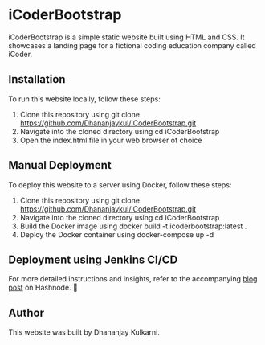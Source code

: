 # iCoderBootstrap
iCoderBootstrap is a simple static website built using HTML and CSS. It showcases a landing page for a fictional coding education company called iCoder.
 ## Installation
To run this website locally, follow these steps:

1. Clone this repository using git clone https://github.com/Dhananjaykul/iCoderBootstrap.git
2. Navigate into the cloned directory using cd iCoderBootstrap
3. Open the index.html file in your web browser of choice
## Manual Deployment
To deploy this website to a server using Docker, follow these steps:

1. Clone this repository using git clone https://github.com/Dhananjaykul/iCoderBootstrap.git
2. Navigate into the cloned directory using cd iCoderBootstrap
3. Build the Docker image using docker build -t icoderbootstrap:latest .
4. Deploy the Docker container using docker-compose up -d
## Deployment using Jenkins CI/CD
  For more detailed instructions and insights, refer to the accompanying [blog post](https://dhananjaykulkarni.hashnode.dev/building-a-continuous-deployment-pipeline-with-jenkins-and-docker-for-icoderbootstrap) on Hashnode. 📖
## Author
This website was built by Dhananjay Kulkarni.
